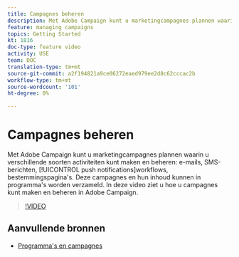 ```yaml
---
title: Campagnes beheren
description: Met Adobe Campaign kunt u marketingcampagnes plannen waarin u verschillende soorten activiteiten kunt maken en beheren. In deze video ziet u hoe u campagnes kunt maken en beheren in Adobe Campaign.
feature: managing campaigns
topics: Getting Started
kt: 1816
doc-type: feature video
activity: USE
team: DOC
translation-type: tm+mt
source-git-commit: a2f194821a9ce06272eaed979ee2d8c62cccac2b
workflow-type: tm+mt
source-wordcount: '101'
ht-degree: 0%

---
```



# Campagnes beheren

Met Adobe Campaign kunt u marketingcampagnes plannen waarin u verschillende soorten activiteiten kunt maken en beheren: e-mails, SMS-berichten, [!UICONTROL push notifications]workflows, bestemmingspagina&#39;s. Deze campagnes en hun inhoud kunnen in programma&#39;s worden verzameld. In deze video ziet u hoe u campagnes kunt maken en beheren in Adobe Campaign.

>[!VIDEO](https://video.tv.adobe.com/v/24672?quality=12)

## Aanvullende bronnen

* [Programma&#39;s en campagnes](https://docs.adobe.com/content/help/en/campaign-standard/using/getting-started/marketing-plans/programs-and-campaigns.html)
